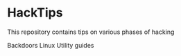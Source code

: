 # HackTips
This repository contains tips on various phases of hacking

Backdoors
Linux Utility guides
